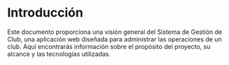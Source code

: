 # Introducción

Este documento proporciona una visión general del Sistema de Gestión de Club, una aplicación web diseñada para administrar las operaciones de un club. Aquí encontrarás información sobre el propósito del proyecto, su alcance y las tecnologías utilizadas.
